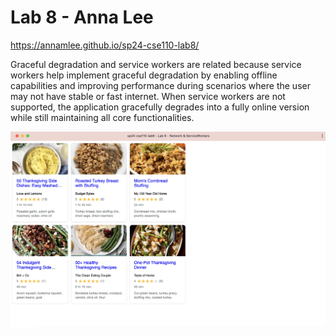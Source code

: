 # Lab 8 - Anna Lee
https://annamlee.github.io/sp24-cse110-lab8/

Graceful degradation and service workers are related because service workers help implement graceful degradation by enabling offline capabilities and improving performance during scenarios where the user may not have stable or fast internet. When service workers are not supported, the application gracefully degrades into a fully online version while still maintaining all core functionalities.

![img](pwa.png)
